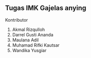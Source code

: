## Tugas IMK Gajelas anying

Kontributor

1. Akmal Rizqulloh
2. Darrel Gusti Ananda
3. Maulana Adil
4. Muhamad Rifki Kautsar
5. Wandika Yusgiar
